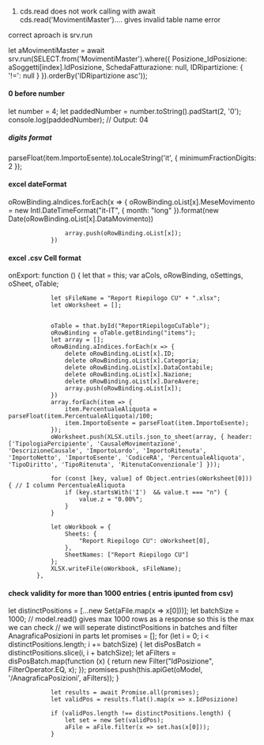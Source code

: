 ####
1. cds.read does not work
calling with await cds.read('MovimentiMaster').... gives invalid table name error

correct aproach is srv.run

let aMovimentiMaster = await srv.run(SELECT.from('MovimentiMaster').where({
                    Posizione_IdPosizione: aSoggetti[index].IdPosizione,
                    SchedaFatturazione: null,
                    IDRipartizione: { '!=': null }
                }).orderBy('IDRipartizione asc'));


#### 0 before number
let number = 4;
let paddedNumber = number.toString().padStart(2, '0');
console.log(paddedNumber);  // Output: 04

##### digits format
parseFloat(item.ImportoEsente).toLocaleString('it', { minimumFractionDigits: 2 });

#### excel dateFormat 
oRowBinding.aIndices.forEach(x => {
                    oRowBinding.oList[x].MeseMovimento = new Intl.DateTimeFormat("it-IT", { month: "long" }).format(new Date(oRowBinding.oList[x].DataMovimento))

                    array.push(oRowBinding.oList[x]);
                })

#### excel .csv Cell format
onExport: function () {
                let that = this;
                var aCols, oRowBinding, oSettings, oSheet, oTable;

                let sFileName = "Report Riepilogo CU" + ".xlsx";
                let oWorksheet = [];


                oTable = that.byId("ReportRiepilogoCuTable");
                oRowBinding = oTable.getBinding("items");
                let array = [];
                oRowBinding.aIndices.forEach(x => {
                    delete oRowBinding.oList[x].ID;
                    delete oRowBinding.oList[x].Categoria;
                    delete oRowBinding.oList[x].DataContabile;
                    delete oRowBinding.oList[x].Nazione;
                    delete oRowBinding.oList[x].DareAvere;
                    array.push(oRowBinding.oList[x]);
                })
                array.forEach(item => {
                    item.PercentualeAliquota = parseFloat(item.PercentualeAliquota)/100;
                    item.ImportoEsente = parseFloat(item.ImportoEsente);
                });
                oWorksheet.push(XLSX.utils.json_to_sheet(array, { header: ['TipologiaPercipiente', 'CausaleMovimentazione', 'DescrizioneCausale', 'ImportoLordo', 'ImportoRitenuta', 'ImportoNetto', 'ImportoEsente', 'CodiceRA', 'PercentualeAliquota', 'TipoDiritto', 'TipoRitenuta', 'RitenutaConvenzionale'] }));

                for (const [key, value] of Object.entries(oWorksheet[0])) { // I column PercentualeAliquota
                    if (key.startsWith('I')  && value.t === "n") {
                        value.z = "0.00%";
                    }
                }

                let oWorkbook = {
                    Sheets: {
                        "Report Riepilogo CU": oWorksheet[0],
                    },
                    SheetNames: ["Report Riepilogo CU"]
                };
                XLSX.writeFile(oWorkbook, sFileName);
            },


#### check validity for more than 1000 entries ( entris ipunted from csv)
let distinctPositions = [...new Set(aFile.map(x => x[0]))];
                let batchSize = 1000; // model.read() gives max 1000 rows as a response so this is the max we can check
                // we will seperate distinctPositions in batches and filter AnagraficaPosizioni in parts
                let promises = [];
                for (let i = 0; i < distinctPositions.length; i += batchSize) {
                    let disPosBatch = distinctPositions.slice(i, i + batchSize);
                    let aFilters = disPosBatch.map(function (x) {
                        return new Filter("IdPosizione", FilterOperator.EQ, x);
                    });
                    promises.push(this.apiGet(oModel, '/AnagraficaPosizioni', aFilters));
                }

                let results = await Promise.all(promises);
                let validPos = results.flat().map(x => x.IdPosizione)

                if (validPos.length !== distinctPositions.length) {
                    let set = new Set(validPos);
                    aFile = aFile.filter(x => set.has(x[0]));
                }